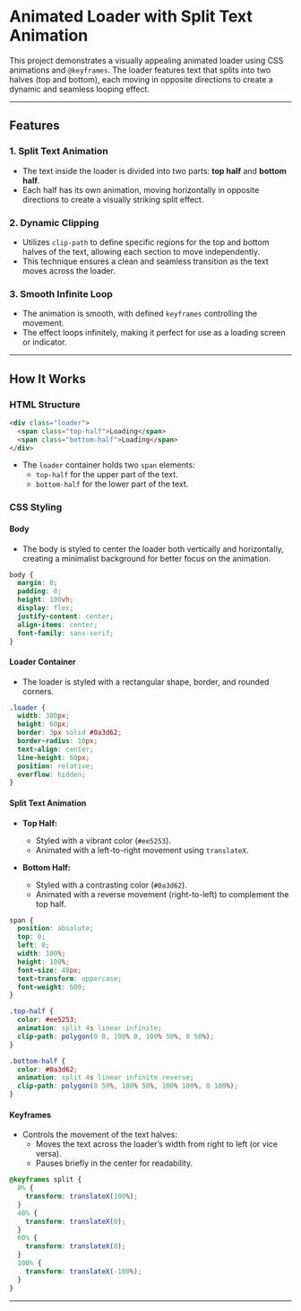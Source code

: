 # Animated Loader with Split Text Animation

This project demonstrates a visually appealing animated loader using CSS animations and `@keyframes`. The loader features text that splits into two halves (top and bottom), each moving in opposite directions to create a dynamic and seamless looping effect.

---

## Features

### 1. **Split Text Animation**
- The text inside the loader is divided into two parts: **top half** and **bottom half**.
- Each half has its own animation, moving horizontally in opposite directions to create a visually striking split effect.

### 2. **Dynamic Clipping**
- Utilizes `clip-path` to define specific regions for the top and bottom halves of the text, allowing each section to move independently.
- This technique ensures a clean and seamless transition as the text moves across the loader.

### 3. **Smooth Infinite Loop**
- The animation is smooth, with defined `keyframes` controlling the movement.
- The effect loops infinitely, making it perfect for use as a loading screen or indicator.

---

## How It Works

### HTML Structure
```html
<div class="loader">
  <span class="top-half">Loading</span>
  <span class="bottom-half">Loading</span>
</div>
```
- The `loader` container holds two `span` elements:
  - `top-half` for the upper part of the text.
  - `bottom-half` for the lower part of the text.

### CSS Styling
#### Body
- The body is styled to center the loader both vertically and horizontally, creating a minimalist background for better focus on the animation.

```css
body {
  margin: 0;
  padding: 0;
  height: 100vh;
  display: flex;
  justify-content: center;
  align-items: center;
  font-family: sans-serif;
}
```

#### Loader Container
- The loader is styled with a rectangular shape, border, and rounded corners.

```css
.loader {
  width: 300px;
  height: 60px;
  border: 3px solid #0a3d62;
  border-radius: 10px;
  text-align: center;
  line-height: 60px;
  position: relative;
  overflow: hidden;
}
```

#### Split Text Animation
- **Top Half:**
  - Styled with a vibrant color (`#ee5253`).
  - Animated with a left-to-right movement using `translateX`.

- **Bottom Half:**
  - Styled with a contrasting color (`#0a3d62`).
  - Animated with a reverse movement (right-to-left) to complement the top half.

```css
span {
  position: absolute;
  top: 0;
  left: 0;
  width: 100%;
  height: 100%;
  font-size: 48px;
  text-transform: uppercase;
  font-weight: 600;
}

.top-half {
  color: #ee5253;
  animation: split 4s linear infinite;
  clip-path: polygon(0 0, 100% 0, 100% 50%, 0 50%);
}

.bottom-half {
  color: #0a3d62;
  animation: split 4s linear infinite reverse;
  clip-path: polygon(0 50%, 100% 50%, 100% 100%, 0 100%);
}
```

#### Keyframes
- Controls the movement of the text halves:
  - Moves the text across the loader’s width from right to left (or vice versa).
  - Pauses briefly in the center for readability.

```css
@keyframes split {
  0% {
    transform: translateX(100%);
  }
  40% {
    transform: translateX(0);
  }
  60% {
    transform: translateX(0);
  }
  100% {
    transform: translateX(-100%);
  }
}
```

---

